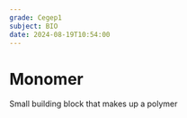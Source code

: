 ```yaml
---
grade: Cegep1
subject: BIO
date: 2024-08-19T10:54:00
---
```


# Monomer

Small building block that makes up a polymer